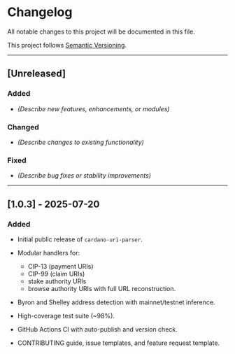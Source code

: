 # Changelog

All notable changes to this project will be documented in this file.

This project follows [Semantic Versioning](https://semver.org/spec/v2.0.0.html).

---

## \[Unreleased]

### Added

* *(Describe new features, enhancements, or modules)*

### Changed

* *(Describe changes to existing functionality)*

### Fixed

* *(Describe bug fixes or stability improvements)*

---

## \[1.0.3] - 2025-07-20

### Added

* Initial public release of `cardano-uri-parser`.
* Modular handlers for:

    * CIP-13 (payment URIs)
    * CIP-99 (claim URIs)
    * stake authority URIs
    * browse authority URIs with full URL reconstruction.
* Byron and Shelley address detection with mainnet/testnet inference.
* High-coverage test suite (\~98%).
* GitHub Actions CI with auto-publish and version check.
* CONTRIBUTING guide, issue templates, and feature request template.
